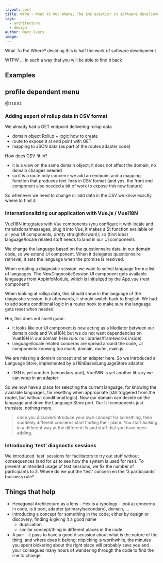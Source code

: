```yaml
---
layout: post
title: WTPW - What To Put Where, The 1M$ question in software development
tags:
  - architecture
  - design
author: Marc Evers
image: 
---
```


What To Put Where? deciding this is half the work of software development

WTPW ... in such a way that you will be able to find it back

## Examples

## profile dependent menu

@TODO

### Adding export of rollup data in CSV format

We already had a GET endpoint delivering rollup data

- domain object Rollup + logic how to create
- route to expose it at end point with GET
- mapping to JSON data (as part of the routes adapter code)

How does CSV fit in?
- it is a view on the same domain object; it does not affect the domain, no domain changes needed
- so it is a route only concern: we add an endpoint and a mapping function that produces text lines in CSV format
(and yes, the front end component also needed a bit of work to expose this new feature)

So whenever we need to change or add data in the CSV we know exactly where to find it.

### Internationalizing our application with Vue.js / VueI18N

VueI18N integrates with Vue components (you configure it with locale and translations/messages, plug it into Vue, it makes a $t function available on all your UI components, pretty straightforward); so (first idea) language/locale related stuff needs to land in our UI components

We change the language based on the questionnaire data, in our domain code, so we extend UI component. When it delegates questionnaire retrieval, it sets the language when the promise is resolved.

When creating a diagnostic session, we want to select language from a list of languages. The NewDiagnosticSession UI component gets available languages from AppInfoModule, which is initialized by the App.vue (root component) 

When looking at rollup data, this should show in the language of the diagnostic session, but afterwards, it should switch back to English. We had to add some conditional logic in a router hook to make sure the language gets reset when needed. 

Hm, this does not smell good:
- it looks like our UI component is now acting as a Mediator between our domain code and VueI18N; but we do not want dependencies on VueI18N in our domain (Hex rule: no libraries/frameworks inside)
- language/locale related concerns are spread around the code, UI components knowing too much, domain, router, main.js

We are missing a domain concept and an adapter here. So we introduced a Language Store, implemented by a I18nBasedLanguageStore adapter. 
- I18N is yet another (secondary port), VueI18N is yet another library we can wrap in an adapter

So we now have a place for selecting the current language, for knowing the available languages, for resetting when appropriate (still triggered from the router, but without conditional logic). Now our domain can decide on the language and drive the Language Store port. Our UI components just translate, nothing more.

> once you discover/introduce your own concept for something, then suddenly different concerns start finding their place. You start looking in a different way at the different ifs and stuff that you have been adding.

### Introducing 'test' diagnostic sessions

We introduced 'test' sessions for facilitators to try out stuff without consequences (and for us to see how the system is used for real). To prevent unintended usage of test sessions, we fix the number of participants to 3. Where do we put the 'test' concern en the '3 participants' business rule?

## Things that help

- Hexagonal Architecture as a lens - Hex is a typology - look at concerns in code, is it port, adapter (primary/secondary), domain, ...
- Introducing a concept for something in the code; either by design or discovery; finding & giving it a good name
  - duplication
  - similar concept/thing in different places in the code
- A pair - it pays to have a good discussion about what is the nature of the thing, and where does it belong; nitpicking is worthwhile, the minutes you spent bickering about the right place will probably save you and your colleagues many hours of wandering through the code to find the line to change

